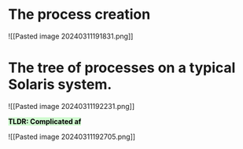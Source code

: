 # The process creation

![[Pasted image 20240311191831.png]]

# The tree of processes on a typical Solaris system.

![[Pasted image 20240311192231.png]]

**<mark style="background: #BBFABBA6;">TLDR: Complicated af</mark>**

![[Pasted image 20240311192705.png]]


